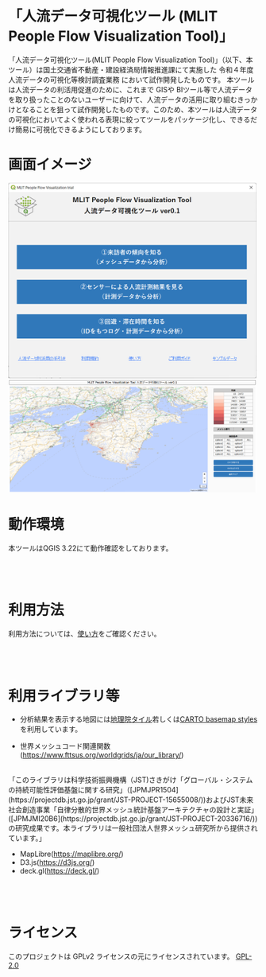 「人流データ可視化ツール (MLIT People Flow Visualization Tool)」
====

「人流データ可視化ツール(MLIT People Flow Visualization Tool)」（以下、本ツール）は国土交通省不動産・建設経済局情報推進課にて実施した 令和４年度人流データの可視化等検討調査業務 において試作開発したものです。
本ツールは人流データの利活用促進のために、これまで GISや BIツール等で人流データを取り扱ったことのないユーザーに向けて、人流データの活用に取り組むきっかけとなることを狙って試作開発したものです。このため、本ツールは人流データの可視化においてよく使われる表現に絞ってツールをパッケージ化し、できるだけ簡易に可視化できるようにしております。

# 画面イメージ
<img width="500" src="./image/use001.png">
<img width="500" src="./image/use002.png">


# 動作環境
本ツールはQGIS 3.22にて動作確認をしております。
## <BR>

# 利用方法
利用方法については、[使い方](document/howtouse.pdf)をご確認ください。
## <BR>

# 利用ライブラリ等
- 分析結果を表示する地図には[地理院タイル](https://www.gsi.go.jp/kikakuchousei/kikakuchousei40182.html)若しくは[CARTO basemap styles](https://github.com/CartoDB/basemap-styles)を利用しています。

- 世界メッシュコード関連関数(https://www.fttsus.org/worldgrids/ja/our_library/)
<br>
 「このライブラリは科学技術振興機構（JST)さきがけ「グローバル・システムの持続可能性評価基盤に関する研究」（[JPMJPR1504](https://projectdb.jst.go.jp/grant/JST-PROJECT-15655008/))およびJST未来社会創造事業「自律分散的世界メッシュ統計基盤アーキテクチャの設計と実証」([JPMJMI20B6](https://projectdb.jst.go.jp/grant/JST-PROJECT-20336716/))の研究成果です。本ライブラリは一般社団法人世界メッシュ研究所から提供されています。」


- MapLibre(https://maplibre.org/)
- D3.js(https://d3js.org/)
- deck.gl(https://deck.gl/)

## <BR>

# ライセンス
このプロジェクトは GPLv2 ライセンスの元にライセンスされています。
[GPL-2.0](https://www.gnu.org/licenses/old-licenses/gpl-2.0.txt)

